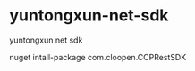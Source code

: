 yuntongxun-net-sdk
==================

yuntongxun net sdk

nuget intall-package com.cloopen.CCPRestSDK